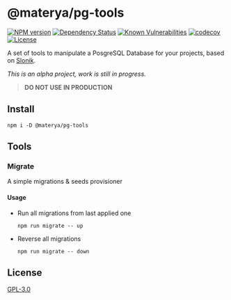 # @materya/pg-tools

[![NPM version][npm-image]][npm-url]
[![Dependency Status][david-image]][david-url]
[![Known Vulnerabilities][snyk-image]][snyk-url]
[![codecov][codecov-image]][codecov-url]
[![License][license-image]][license-url]

A set of tools to manipulate a PosgreSQL Database for your projects,
based on [Slonik](https://github.com/gajus/slonik).

*This is an alpha project, work is still in progress.*

> **DO NOT USE IN PRODUCTION**

## Install

```
npm i -D @materya/pg-tools
```

## Tools

### Migrate

A simple migrations & seeds provisioner

#### Usage

* Run all migrations from last applied one
  ```
  npm run migrate -- up
  ```

* Reverse all migrations
  ```
  npm run migrate -- down
  ```

## License

[GPL-3.0](LICENSE)

[npm-image]: https://img.shields.io/npm/v/@materya/pg-tools/latest?style=flat-square
[npm-url]: https://npmjs.org/package/@materya/pg-tools
[david-image]: https://img.shields.io/david/materya/pg-tools?style=flat-square
[david-url]: https://david-dm.org/materya/pg-tools
[snyk-image]: https://snyk.io/test/github/materya/pg-tools/badge.svg?style=flat-square
[snyk-url]: https://app.snyk.io/test/github/materya/pg-tools?targetFile=package.json
[codecov-image]: https://img.shields.io/codecov/c/github/materya/pg-tools/master.svg?style=flat-square
[codecov-url]: https://codecov.io/gh/materya/pg-tools
[license-image]: https://img.shields.io/npm/l/@materya/pg-tools?style=flat-square
[license-url]: LICENSE
